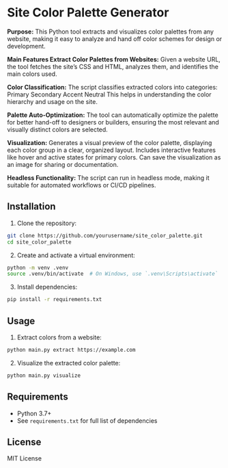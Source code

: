 # Site Color Palette Generator

**Purpose:**
This Python tool extracts and visualizes color palettes from any website, making it easy to analyze and hand off color schemes for design or development.

**Main Features
Extract Color Palettes from Websites:**
Given a website URL, the tool fetches the site’s CSS and HTML, analyzes them, and identifies the main colors used.

**Color Classification:**
The script classifies extracted colors into categories:
Primary
Secondary
Accent
Neutral
This helps in understanding the color hierarchy and usage on the site.

**Palette Auto-Optimization:**
The tool can automatically optimize the palette for better hand-off to designers or builders, ensuring the most relevant and visually distinct colors are selected.

**Visualization:**
Generates a visual preview of the color palette, displaying each color group in a clear, organized layout.
Includes interactive features like hover and active states for primary colors.
Can save the visualization as an image for sharing or documentation.

**Headless Functionality:**
The script can run in headless mode, making it suitable for automated workflows or CI/CD pipelines.

## Installation

1. Clone the repository:
```bash
git clone https://github.com/yourusername/site_color_palette.git
cd site_color_palette
```

2. Create and activate a virtual environment:
```bash
python -m venv .venv
source .venv/bin/activate  # On Windows, use `.venv\Scripts\activate`
```

3. Install dependencies:
```bash
pip install -r requirements.txt
```

## Usage

1. Extract colors from a website:
```bash
python main.py extract https://example.com
```

2. Visualize the extracted color palette:
```bash
python main.py visualize
```

## Requirements

- Python 3.7+
- See `requirements.txt` for full list of dependencies

## License

MIT License 
